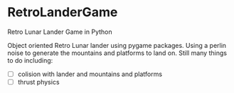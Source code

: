 # RetroLanderGame
Retro Lunar Lander Game in Python

Object oriented Retro Lunar lander using pygame packages. Using a perlin noise to generate the mountains and platforms to land on.
Still many things to do including:
  
- [ ]  colision with lander and mountains and platforms 
- [ ]  thrust physics
